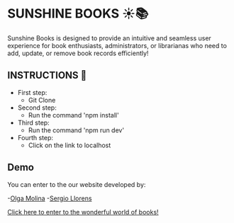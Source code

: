 # SUNSHINE BOOKS ☀️📚

Sunshine Books is designed to provide an intuitive and seamless user experience for book enthusiasts, administrators, or librarianas who need to add, update, or remove book records efficiently!

## INSTRUCTIONS 📜

- First step:
    - Git Clone <a href="https://github.com/sunshine-books/sunshine-books.git"></a>
- Second step:
    - Run the command 'npm install'
- Third step:
    - Run the command 'npm run dev'
- Fourth step:
    - Click on the link to localhost

## Demo

You can enter to the our website developed by:

-<a href="https://github.com/omleche">Olga Molina</a>
-<a href="https://github.com/sllorens-cuenca">Sergio Llorens</a>

<a href="https://sunshinebooks.netlify.app/">Click here to enter to the wonderful world of books!</a>

